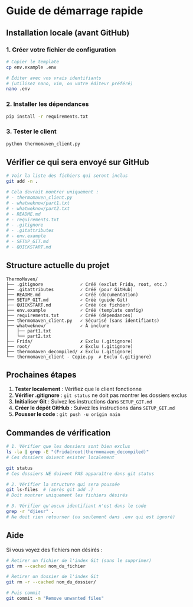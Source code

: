 # Guide de démarrage rapide

## Installation locale (avant GitHub)

### 1. Créer votre fichier de configuration

```bash
# Copier le template
cp env.example .env

# Éditer avec vos vrais identifiants
# (utilisez nano, vim, ou votre éditeur préféré)
nano .env
```

### 2. Installer les dépendances

```bash
pip install -r requirements.txt
```

### 3. Tester le client

```bash
python thermomaven_client.py
```

## Vérifier ce qui sera envoyé sur GitHub

```bash
# Voir la liste des fichiers qui seront inclus
git add -n .

# Cela devrait montrer uniquement :
# - thermomaven_client.py
# - whatweknow/part1.txt
# - whatweknow/part2.txt
# - README.md
# - requirements.txt
# - .gitignore
# - .gitattributes
# - env.example
# - SETUP_GIT.md
# - QUICKSTART.md
```

## Structure actuelle du projet

```
ThermoMaven/
├── .gitignore              ✓ Créé (exclut Frida, root, etc.)
├── .gitattributes          ✓ Créé (pour GitHub)
├── README.md               ✓ Créé (documentation)
├── SETUP_GIT.md            ✓ Créé (guide Git)
├── QUICKSTART.md           ✓ Créé (ce fichier)
├── env.example             ✓ Créé (template config)
├── requirements.txt        ✓ Créé (dépendances)
├── thermomaven_client.py   ✓ Sécurisé (sans identifiants)
├── whatweknow/             ✓ À inclure
│   ├── part1.txt
│   └── part2.txt
├── Frida/                  ✗ Exclu (.gitignore)
├── root/                   ✗ Exclu (.gitignore)
├── thermomaven_decompiled/ ✗ Exclu (.gitignore)
└── thermomaven_client - Copie.py  ✗ Exclu (.gitignore)
```

## Prochaines étapes

1. **Tester localement** : Vérifiez que le client fonctionne
2. **Vérifier .gitignore** : `git status` ne doit pas montrer les dossiers exclus
3. **Initialiser Git** : Suivez les instructions dans `SETUP_GIT.md`
4. **Créer le dépôt GitHub** : Suivez les instructions dans `SETUP_GIT.md`
5. **Pousser le code** : `git push -u origin main`

## Commandes de vérification

```bash
# 1. Vérifier que les dossiers sont bien exclus
ls -la | grep -E "(Frida|root|thermomaven_decompiled)"
# Ces dossiers doivent exister localement

git status
# Ces dossiers NE doivent PAS apparaître dans git status

# 2. Vérifier la structure qui sera poussée
git ls-files  # (après git add .)
# Doit montrer uniquement les fichiers désirés

# 3. Vérifier qu'aucun identifiant n'est dans le code
grep -r "djiesr" .
# Ne doit rien retourner (ou seulement dans .env qui est ignoré)
```

## Aide

Si vous voyez des fichiers non désirés :

```bash
# Retirer un fichier de l'index Git (sans le supprimer)
git rm --cached nom_du_fichier

# Retirer un dossier de l'index Git
git rm -r --cached nom_du_dossier/

# Puis commit
git commit -m "Remove unwanted files"
```

